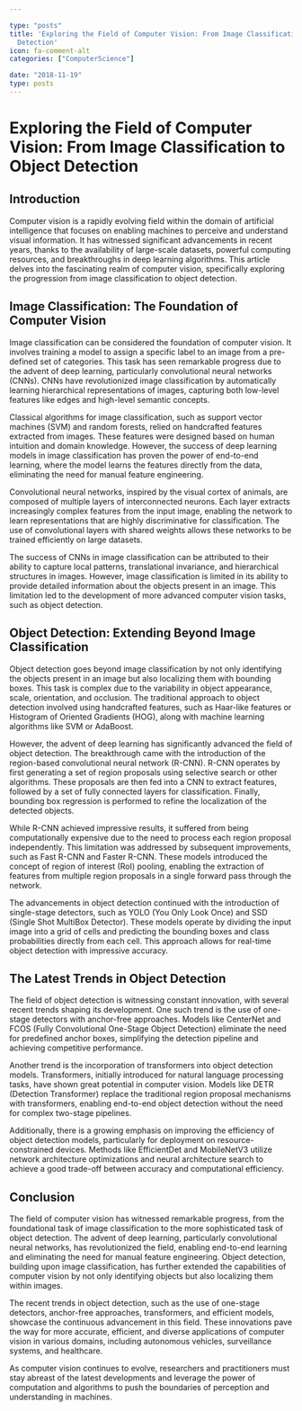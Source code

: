 ```yaml
---

type: "posts"
title: 'Exploring the Field of Computer Vision: From Image Classification to Object
  Detection'
icon: fa-comment-alt
categories: ["ComputerScience"]

date: "2018-11-19"
type: posts
---
```





# Exploring the Field of Computer Vision: From Image Classification to Object Detection

## Introduction

Computer vision is a rapidly evolving field within the domain of artificial intelligence that focuses on enabling machines to perceive and understand visual information. It has witnessed significant advancements in recent years, thanks to the availability of large-scale datasets, powerful computing resources, and breakthroughs in deep learning algorithms. This article delves into the fascinating realm of computer vision, specifically exploring the progression from image classification to object detection.

## Image Classification: The Foundation of Computer Vision

Image classification can be considered the foundation of computer vision. It involves training a model to assign a specific label to an image from a pre-defined set of categories. This task has seen remarkable progress due to the advent of deep learning, particularly convolutional neural networks (CNNs). CNNs have revolutionized image classification by automatically learning hierarchical representations of images, capturing both low-level features like edges and high-level semantic concepts.

Classical algorithms for image classification, such as support vector machines (SVM) and random forests, relied on handcrafted features extracted from images. These features were designed based on human intuition and domain knowledge. However, the success of deep learning models in image classification has proven the power of end-to-end learning, where the model learns the features directly from the data, eliminating the need for manual feature engineering.

Convolutional neural networks, inspired by the visual cortex of animals, are composed of multiple layers of interconnected neurons. Each layer extracts increasingly complex features from the input image, enabling the network to learn representations that are highly discriminative for classification. The use of convolutional layers with shared weights allows these networks to be trained efficiently on large datasets.

The success of CNNs in image classification can be attributed to their ability to capture local patterns, translational invariance, and hierarchical structures in images. However, image classification is limited in its ability to provide detailed information about the objects present in an image. This limitation led to the development of more advanced computer vision tasks, such as object detection.

## Object Detection: Extending Beyond Image Classification

Object detection goes beyond image classification by not only identifying the objects present in an image but also localizing them with bounding boxes. This task is complex due to the variability in object appearance, scale, orientation, and occlusion. The traditional approach to object detection involved using handcrafted features, such as Haar-like features or Histogram of Oriented Gradients (HOG), along with machine learning algorithms like SVM or AdaBoost.

However, the advent of deep learning has significantly advanced the field of object detection. The breakthrough came with the introduction of the region-based convolutional neural network (R-CNN). R-CNN operates by first generating a set of region proposals using selective search or other algorithms. These proposals are then fed into a CNN to extract features, followed by a set of fully connected layers for classification. Finally, bounding box regression is performed to refine the localization of the detected objects.

While R-CNN achieved impressive results, it suffered from being computationally expensive due to the need to process each region proposal independently. This limitation was addressed by subsequent improvements, such as Fast R-CNN and Faster R-CNN. These models introduced the concept of region of interest (RoI) pooling, enabling the extraction of features from multiple region proposals in a single forward pass through the network.

The advancements in object detection continued with the introduction of single-stage detectors, such as YOLO (You Only Look Once) and SSD (Single Shot MultiBox Detector). These models operate by dividing the input image into a grid of cells and predicting the bounding boxes and class probabilities directly from each cell. This approach allows for real-time object detection with impressive accuracy.

## The Latest Trends in Object Detection

The field of object detection is witnessing constant innovation, with several recent trends shaping its development. One such trend is the use of one-stage detectors with anchor-free approaches. Models like CenterNet and FCOS (Fully Convolutional One-Stage Object Detection) eliminate the need for predefined anchor boxes, simplifying the detection pipeline and achieving competitive performance.

Another trend is the incorporation of transformers into object detection models. Transformers, initially introduced for natural language processing tasks, have shown great potential in computer vision. Models like DETR (Detection Transformer) replace the traditional region proposal mechanisms with transformers, enabling end-to-end object detection without the need for complex two-stage pipelines.

Additionally, there is a growing emphasis on improving the efficiency of object detection models, particularly for deployment on resource-constrained devices. Methods like EfficientDet and MobileNetV3 utilize network architecture optimizations and neural architecture search to achieve a good trade-off between accuracy and computational efficiency.

## Conclusion

The field of computer vision has witnessed remarkable progress, from the foundational task of image classification to the more sophisticated task of object detection. The advent of deep learning, particularly convolutional neural networks, has revolutionized the field, enabling end-to-end learning and eliminating the need for manual feature engineering. Object detection, building upon image classification, has further extended the capabilities of computer vision by not only identifying objects but also localizing them within images.

The recent trends in object detection, such as the use of one-stage detectors, anchor-free approaches, transformers, and efficient models, showcase the continuous advancement in this field. These innovations pave the way for more accurate, efficient, and diverse applications of computer vision in various domains, including autonomous vehicles, surveillance systems, and healthcare.

As computer vision continues to evolve, researchers and practitioners must stay abreast of the latest developments and leverage the power of computation and algorithms to push the boundaries of perception and understanding in machines.